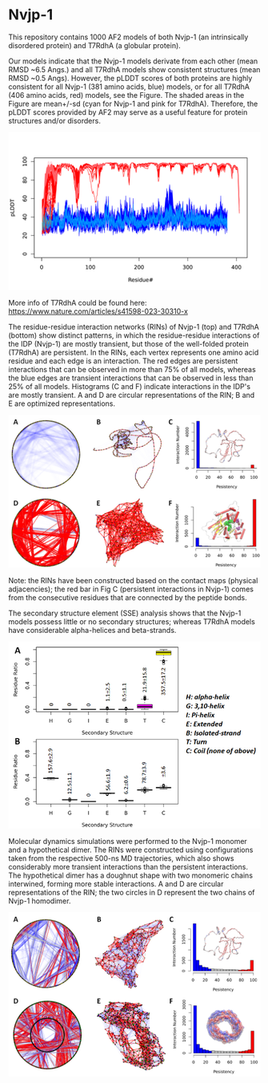 # Nvjp-1
This repository contains 1000 AF2 models of both Nvjp-1 (an intrinsically disordered protein) and T7RdhA (a globular protein).

Our models indicate that the Nvjp-1 models derivate from each other (mean RMSD ~6.5 Angs.) and all T7RdhA models show consistent structures (mean RMSD ~0.5 Angs).
However, the pLDDT scores of both proteins are highly consistent for all Nvjp-1 (381 amino acids, blue) models, or for all T7RdhA (406 amino acids, red) models, see the Figure. The shaded areas in the Figure are mean+/-sd (cyan for Nvjp-1 and pink for T7RdhA). Therefore, the pLDDT scores provided by AF2 may serve as a useful feature for protein structures and/or disorders.

![The pLDDT Profiles of T7RdhA (red) and Nvjp-1 (blue)](https://github.com/haoboguo/Nvjp-1/blob/main/t7rdha-nvjp1.plddt.all.png)

More info of T7RdhA could be found here: https://www.nature.com/articles/s41598-023-30310-x 

The residue-residue interaction networks (RINs) of Nvjp-1 (top) and T7RdhA (bottom) show distinct patterns, in which the residue-residue interactions of the IDP (Nvjp-1) are mostly transient, but those of the well-folded protein (T7RdhA) are persistent. In the RINs, each vertex represents one amino acid residue and each edge is an interaction. The red edges are persistent interactions that can be observed in more than 75% of all models, whereas the blue edges are transient interactions that can be observed in less than 25% of all models. Histograms (C and F) indicate interactions in the IDP's are mostly transient. A and D are circular representations of the RIN; B and E are optimized representations.

![Residue-residue interaction networks](https://github.com/haoboguo/Nvjp-1/blob/main/RIN.png)

Note: the RINs have been constructed based on the contact maps (physical adjacencies); the red bar in Fig C (persistent interactions in Nvjp-1) comes from the consecutive residues that are connected by the peptide bonds.

The secondary structure element (SSE) analysis shows that the Nvjp-1 models possess little or no secondary structures; whereas T7RdhA models have considerable alpha-helices and beta-strands.

![Secondary Structure Elements](https://github.com/haoboguo/Nvjp-1/blob/main/SSE.png)

Molecular dynamics simulations were performed to the Nvjp-1 monomer and a hypothetical dimer. The RINs were constructed using configurations taken from the respective 500-ns MD trajectories, which also shows considerably more transient interactions than the persistent interactions. The hypothetical dimer has a doughnut shape with two monomeric chains interwined, forming more stable interactions. A and D are circular representations of the RIN; the two circles in D represent the two chains of Nvjp-1 homodimer.

![MD RINs](https://github.com/haoboguo/Nvjp-1/blob/main/RIN-MD.png)

